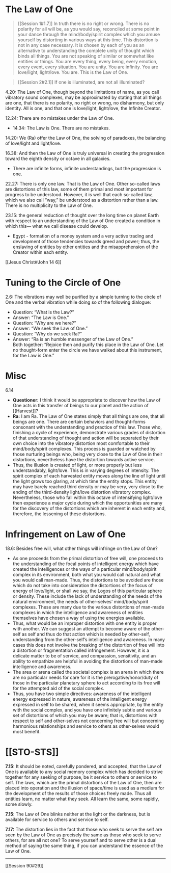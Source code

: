 # The Law of One
> [[Session 1#1.7]]
> In truth there is no right or wrong. There is no polarity for all will be, as you would say, reconciled at some point in your dance through the mind/body/spirit complex which you amuse yourself by distorting in various ways at this time. This distortion is not in any case necessary. It is chosen by each of you as an alternative to understanding the complete unity of thought which binds all things. You are not speaking of similar or somewhat like entities or things. You are every thing, every being, every emotion, every event, every situation. You are unity. You are infinity. You are love/light, light/love. You are. This is the Law of One.

> [[Session 2#2.1]]
> If one is illuminated, are not all illuminated?

4.20: The Law of One, though beyond the limitations of name, as you call vibratory sound complexes, may be approximated by stating that all things are one, that there is no polarity, no right or wrong, no disharmony, but only identity. All is one, and that one is love/light, light/love, the Infinite Creator.

12.24: There are no mistakes under the Law of One.
- 14.34: The Law is One. There are no mistakes.

14.20: We (Ra) offer the Law of One, the solving of paradoxes, the balancing of love/light and light/love.

16.38: And then the Law of One is truly universal in creating the progression toward the eighth density or octave in all galaxies.
- There are infinite forms, infinite understandings, but the progression is one.

22.27: There is only one law. That is the Law of One. Other so-called laws are distortions of this law, some of them primal and most important for progress to be understood. However, it is well that each so-called law, which we also call “way,” be understood as a distortion rather than a law. There is no multiplicity to the Law of One.

23.15: the general reduction of thought over the long time on planet Earth with respect to an understanding of the Law of One created a condition in which this— what we call disease could develop.
- Egypt - formation of a money system and a very active trading and development of those tendencies towards greed and power; thus, the enslaving of entities by other entities and the misapprehension of the Creator within each entity.

[[Jesus Christ#John 14 6]]
# Tuning to the Circle of One
2.6: The vibrations may well be purified by a simple turning to the circle of One and the verbal vibration while doing so of the following dialogue:  
- Question: “What is the Law?”  
- Answer: “The Law is One.”  
- Question: “Why are we here?”  
- Answer: “We seek the Law of One.”  
- Question: “Why do we seek Ra?”  
- Answer: “Ra is an humble messenger of the Law of One.”   
Both together: “Rejoice then and purify this place in the Law of One. Let no thought-form enter the circle we have walked about this instrument, for the Law is One.”
# Misc

6.14
- **Questioner:** I think it would be appropriate to discover how the Law of One acts in this transfer of beings to our planet and the action of [[Harvest]]?
- **Ra:** I am Ra. The Law of One states simply that all things are one, that all beings are one. There are certain behaviors and thought-forms consonant with the understanding and practice of this law. Those who, finishing a cycle of experience, demonstrate various grades of distortion of that understanding of thought and action will be separated by their own choice into the vibratory distortion most comfortable to their mind/body/spirit complexes. This process is guarded or watched by those nurturing beings who, being very close to the Law of One in their distortions, nevertheless have the distortion towards active service. 
- Thus, the illusion is created of light, or more properly but less understandably, light/love. This is in varying degrees of intensity. The spirit complex of each harvested entity moves along the line of light until the light grows too glaring, at which time the entity stops. This entity may have barely reached third density or may be very, very close to the ending of the third-density light/love distortion vibratory complex. Nevertheless, those who fall within this octave of intensifying light/love then experience a major cycle during which the opportunities are many for the discovery of the distortions which are inherent in each entity and, therefore, the lessening of these distortions.
# Infringement on Law of One
18.6: Besides free will, what other things will infringe on the Law of One?
- As one proceeds from the primal distortion of free will, one proceeds to the understanding of the focal points of intelligent energy which have created the intelligences or the ways of a particular mind/body/spirit complex in its environment, both what you would call natural and what you would call man-made. Thus, the distortions to be avoided are those which do not take into consideration the distortions of the focus of energy of love/light, or shall we say, the Logos of this particular sphere or density. These include the lack of understanding of the needs of the natural environment, the needs of other-selves’ mind/body/spirit complexes. These are many due to the various distortions of man-made complexes in which the intelligence and awareness of entities themselves have chosen a way of using the energies available.
- Thus, what would be an improper distortion with one entity is proper with another. We can suggest an attempt to become aware of the other-self as self and thus do that action which is needed by other-self, understanding from the other-self’s intelligence and awareness. In many cases this does not involve the breaking of the distortion of free will into a distortion or fragmentation called infringement. However, it is a delicate matter to be of service, and compassion, sensitivity, and an ability to empathize are helpful in avoiding the distortions of man-made intelligence and awareness.
- The area or arena called the societal complex is an arena in which there are no particular needs for care for it is the prerogative/honor/duty of those in the particular planetary sphere to act according to its free will for the attempted aid of the social complex.
- Thus, you have two simple directives: awareness of the intelligent energy expressed in nature, awareness of the intelligent energy expressed in self to be shared, when it seems appropriate, by the entity with the social complex, and you have one infinitely subtle and various set of distortions of which you may be aware; that is, distortions with respect to self and other-selves not concerning free will but concerning harmonious relationships and service to others as other-selves would most benefit.
# [[STO-STS]]
**7.15:** It should be noted, carefully pondered, and accepted, that the Law of One is available to any social memory complex which has decided to strive together for any seeking of purpose, be it service to others or service to self. The laws, which are the primal distortions of the Law of One, then are placed into operation and the illusion of space/time is used as a medium for the development of the results of those choices freely made. Thus all entities learn, no matter what they seek. All learn the same, some rapidly, some slowly.

**7.15**: The Law of One blinks neither at the light or the darkness, but is available for service to others and service to self.

**7.17:** The distortion lies in the fact that those who seek to serve the self are seen by the Law of One as precisely the same as those who seek to serve others, for are all not one? To serve yourself and to serve other is a dual method of saying the same thing, if you can understand the essence of the Law of One.

---

[[Session 90#29]]